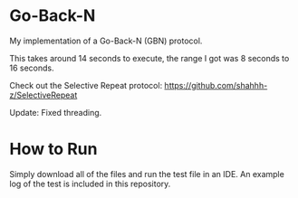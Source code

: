# Go-Back-N
My implementation of a Go-Back-N (GBN) protocol.

This takes around 14 seconds to execute, the range I got was 8 seconds to 16 seconds.

Check out the Selective Repeat protocol: https://github.com/shahhh-z/SelectiveRepeat

Update: Fixed threading.

# How to Run
Simply download all of the files and run the test file in an IDE. An example log of the test is included in this repository.
